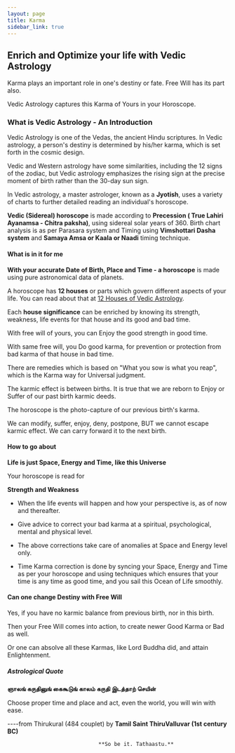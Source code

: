 ```yaml
---
layout: page
title: Karma
sidebar_link: true
---
```

## Enrich and Optimize your life with Vedic Astrology

Karma plays an important role in one's destiny or fate. Free Will has its part also.

Vedic Astrology captures this Karma of Yours in your Horoscope.

### What is Vedic Astrology - An Introduction

Vedic Astrology is one of the Vedas, the ancient Hindu scriptures. In Vedic astrology, a person's destiny is determined by his/her karma, which is set forth in the cosmic design.

Vedic and Western astrology have some similarities, including the 12 signs of the zodiac, but Vedic astrology emphasizes the rising sign at the precise moment of birth rather than the 30-day sun sign.

In Vedic astrology, a master astrologer, known as a **Jyotish**, uses a variety of charts to further detailed reading an individual's horoscope.

**Vedic (Sidereal) horoscope** is made according to **Precession ( True Lahiri Ayanamsa - Chitra paksha)**, using sidereal solar years of 360.
Birth chart analysis is as per Parasara system and Timing using **Vimshottari Dasha system** and **Samaya Amsa or Kaala or Naadi** timing technique.

#### What is in it for me

**With your accurate Date of Birth, Place and Time - a horoscope** is made using pure astronomical data of planets.

A horoscope has **12 houses** or parts which govern different aspects of your life. You can read about that at [12 Houses of Vedic Astrology](https://stevehora.com/blog/vedic-astrology-meaning/).

Each **house significance** can be enriched by knowing its strength, weakness, life events for that house and its good and bad time.

With free will of yours, you can Enjoy the good strength in good time.

With same free will, you Do good karma, for prevention or protection from bad karma of that house in bad time.

There are remedies which is based on "What you sow is what you reap", which is the Karma way for Universal judgment.

The karmic effect is between births. It is true that we are reborn to Enjoy or Suffer of our past birth karmic deeds.

The horoscope is the photo-capture of our previous birth's karma.

We can modify, suffer, enjoy, deny, postpone, BUT we cannot escape karmic effect. We can carry forward it to the next birth.

#### How to go about

**Life is just Space, Energy and Time, like this Universe**

Your horoscope is read for

  **Strength and Weakness**

  * When the life events will happen and how your perspective is, as of now and thereafter.

  * Give advice to correct your bad karma at a spiritual, psychological, mental and physical level.

  * The above corrections take care of anomalies at Space and Energy level only.

  * Time Karma correction is done by syncing your Space, Energy and Time as per your horoscope and using techniques which ensures that your time is any time as good time, and you sail this Ocean of Life smoothly.

#### Can one change Destiny with Free Will

Yes, if you have no karmic balance from previous birth, nor in this birth.

Then your Free Will comes into action, to create newer Good Karma or Bad as well.

Or one can absolve all these Karmas, like Lord Buddha did, and attain Enlightenment.

##### Astrological Quote

**ஞாலங் கருதினுங் கைகூடுங் காலம் கருதி இடத்தாற் செயின்**

Choose proper time and place and act, even the world, you will win with ease.

----from Thirukural (484 couplet) by **Tamil Saint ThiruValluvar (1st century BC)**

                                 **So be it. Tathaastu.**
